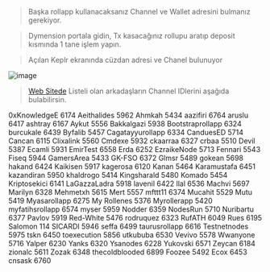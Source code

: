 > Başka rollapp kullanacaksanız Channel ve Wallet adresini bulmanız gerekiyor. 

> Dymension portala gidin, Tx kasacağınız rollupu aratıp deposit kısmında 1 tane işlem yapın.

> Açılan Keplr ekranında cüzdan adresi ve Chanel bulunuyor

![image](https://github.com/ruesandora/dYmension-app/assets/101149671/ea1276a8-bd52-4596-9714-30bea25ebfed)

> [Web Sitede](http://135.181.255.93/) Listeli olan arkadaşların Channel IDlerini aşağıda bulabilirsin.

0xKnowledgeE 6174
Aeithalides 5962
Ahmkah 5434
aazifiri 6764
aruslu 6417
ashtray 6167
Aykut 5556
Bakkalgazi 5938
Bootstraprollapp 6324
burcukale 6439
Byfalib 5457
Cagatayyurollapp 6334
CanduesED 5714
Cancan 6115
Clixalink 5560
Cmdexe 5932
ckaarraa 6327
crbaa 5510
Devil 5387
Ecamli 5931
EmirTest 6558
Erda 6252
EzraikeNode 5713
Fennari 5543
Fiseq 5944
GamersArea 5433
GK-FSO 6372
Glmsr 5489
gokean 5698
hakand 6424
Kaikisen 5917
kagerosa 6120
Kanan 5464
Karamustafa 6451
kazandiran 5950
khaldrogo 5414
Kingsharald 5480
Komado 5454
Kriptosekici 6141
LaGazzaLadra 5918
lavenil 6422
llal	6536
Machvi 5697
Marilyn 6328
Mehmetxh 5615
Mert 5557
mfttt11 6374
Mucahit 5529
Mutu 5419
Myasarollapp 6275
My Rollenes 5376
Myrollerapp 5420
myfatihsrollapp 6574
myser 5959
Nodder 6359
NodesRun 5710
Nuribartu 6377
Pavlov 5919
Red-White 5476
rodruquez 6323
RufATH 6049
Rues 6195
Salomon 114
SICARDI 5946
seffa 6499
taurusrollapp 6616
Testnetnodes 5975
tskn 6450
toexecution	5856
utkububa 6530
Vevivo 5578
Wwanyone 5716
Yalper 6230
Yanks 6320
Ysanodes 6228
Yukovski 6571
Zeycan 6184
zionalc 5611
Zozak 6348
thecoldblooded 6899
Foozee	5492
Ecox	6453
cnsask	6760

